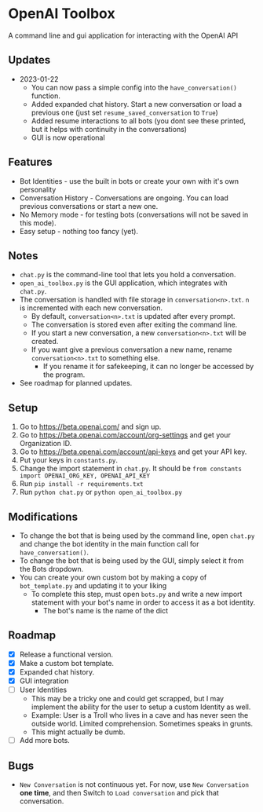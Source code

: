 # OpenAI Toolbox
A command line and gui application for interacting with the OpenAI API

## Updates
- 2023-01-22 
  - You can now pass a simple config into the ```have_conversation()``` function.
  - Added expanded chat history. Start a new conversation or load a previous one (just set ```resume_saved_conversation``` to ```True```)
  - Added resume interactions to all bots (you dont see these printed, but it helps with continuity in the conversations)
  - GUI is now operational

## Features
- Bot Identities - use the built in bots or create your own with it's own personality
- Conversation History - Conversations are ongoing. You can load previous conversations or start a new one.
- No Memory mode - for testing bots (conversations will not be saved in this mode).
- Easy setup - nothing too fancy (yet).

## Notes
- ```chat.py``` is the command-line tool that lets you hold a conversation.
- ```open_ai_toolbox.py``` is the GUI application, which integrates with ```chat.py```.
- The conversation is handled with file storage in ```conversation<n>.txt```. ```n``` is incremented with each new conversation.
  - By default, ```conversation<n>.txt``` is updated after every prompt.
  - The conversation is stored even after exiting the command line.
  - If you start a new conversation, a new ```conversation<n>.txt``` will be created.
  - If you want give a previous conversation a new name, rename ```conversation<n>.txt``` to something else.
    - If you rename it for safekeeping, it can no longer be accessed by the program.
- See roadmap for planned updates.

## Setup
1. Go to https://beta.openai.com/ and sign up.
2. Go to https://beta.openai.com/account/org-settings and get your Organization ID.
3. Go to https://beta.openai.com/account/api-keys and get your API key.
4. Put your keys in ```constants.py```.
5. Change the import statement in ```chat.py```. It should be ```from constants import OPENAI_ORG_KEY, OPENAI_API_KEY```
6. Run ```pip install -r requirements.txt```
7. Run ```python chat.py``` or ```python open_ai_toolbox.py```


## Modifications
- To change the bot that is being used by the command line, open ```chat.py``` and change the bot identity in the main function call for ```have_conversation()```.
- To change the bot that is being used by the GUI, simply select it from the Bots dropdown.
- You can create your own custom bot by making a copy of ```bot_template.py``` and updating it to your liking
  - To complete this step, must open ```bots.py``` and write a new import statement with your bot's name in order to access it as a bot identity.
    - The bot's name is the name of the dict


## Roadmap
- [x] Release a functional version.
- [x] Make a custom bot template.
- [x] Expanded chat history. 
- [x] GUI integration
- [ ] User Identities
  - This may be a tricky one and could get scrapped, but I may implement the ability for the user to setup a custom Identity as well.
  - Example: User is a Troll who lives in a cave and has never seen the outside world. Limited comprehension. Sometimes speaks in grunts.
  - This might actually be dumb.
- [ ] Add more bots.

## Bugs
- ```New Conversation``` is not continuous yet. For now, use ```New Conversation``` **one time**, and then Switch to ```Load conversation``` and pick that conversation.

